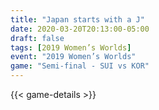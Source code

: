 ```yaml
---
title: "Japan starts with a J"
date: 2020-03-20T20:13:00-05:00
draft: false
tags: [2019 Women’s Worlds]
event: "2019 Women’s Worlds"
game: "Semi-final - SUI vs KOR"
---
```

{{< game-details >}}
<!--more--> 